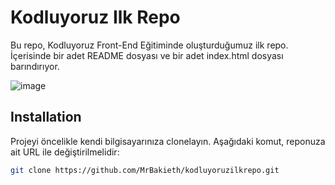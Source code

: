 # Kodluyoruz Ilk Repo

Bu repo, Kodluyoruz Front-End Eğitiminde oluşturduğumuz ilk repo. İçerisinde bir adet README dosyası ve bir adet index.html dosyası barındırıyor.

![image](https://github.com/user-attachments/assets/35970c99-b742-4d38-bcf7-5e10b744d562)


## Installation

Projeyi öncelikle kendi bilgisayarınıza clonelayın. Aşağıdaki komut, reponuza ait URL ile değiştirilmelidir:

```bash
git clone https://github.com/MrBakieth/kodluyoruzilkrepo.git
